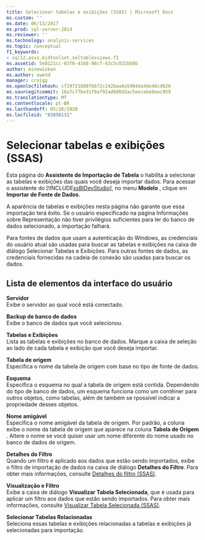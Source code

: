 ```yaml
---
title: Selecionar tabelas e exibições (SSAS) | Microsoft Docs
ms.custom: ''
ms.date: 06/13/2017
ms.prod: sql-server-2014
ms.reviewer: ''
ms.technology: analysis-services
ms.topic: conceptual
f1_keywords:
- sql12.asvs.bidtoolset.seltablesviews.f1
ms.assetid: 5e8121cc-03f0-4168-98cf-63c5c032bb0b
author: minewiskan
ms.author: owend
manager: craigg
ms.openlocfilehash: cf29721888fb672c242baa8a5984da4de40cd020
ms.sourcegitcommit: 18a7c77be31f9af92ad9d0d3ac5eecebe8eec959
ms.translationtype: MT
ms.contentlocale: pt-BR
ms.lasthandoff: 05/26/2020
ms.locfileid: "83858131"
---
```

# <a name="select-tables-and-views-ssas"></a>Selecionar tabelas e exibições (SSAS)
  Esta página do **Assistente de Importação de Tabela** o habilita a selecionar as tabelas e exibições das quais você deseja importar dados. Para acessar o assistente do [!INCLUDE[ssBIDevStudio](../includes/ssbidevstudio-md.md)], no menu **Modelo** , clique em **Importar de Fonte de Dados**.  
  
 A aparência de tabelas e exibições nesta página não garante que essa importação terá êxito. Se o usuário especificado na página Informações sobre Representação não tiver privilégios suficientes para ler do banco de dados selecionado, a importação falhará.  
  
 Para fontes de dados que usam a autenticação do Windows, as credenciais do usuário atual são usadas para buscar as tabelas e exibições na caixa de diálogo Selecionar Tabelas e Exibições. Para outras fontes de dados, as credenciais fornecidas na cadeia de conexão são usadas para buscar os dados.  
  
## <a name="ui-element-list"></a>Lista de elementos da interface do usuário  
 **Servidor**  
 Exibe o servidor ao qual você está conectado.  
  
 **Backup de banco de dados**  
 Exibe o banco de dados que você selecionou.  
  
 **Tabelas e Exibições**  
 Lista as tabelas e exibições no banco de dados. Marque a caixa de seleção ao lado de cada tabela e exibição que você deseja importar.  
  
 **Tabela de origem**  
 Especifica o nome da tabela de origem com base no tipo de fonte de dados.  
  
 **Esquema**  
 Especifica o esquema no qual a tabela de origem está contida. Dependendo do tipo de banco de dados, um esquema funciona como um contêiner para outros objetos, como tabelas, além de também se rpossível indicar a propriedade desses objetos.  
  
 **Nome amigável**  
 Especifica o nome amigável da tabela de origem. Por padrão, a coluna exibe o nome da tabela de origem que aparece na coluna **Tabela de Origem** . Altere o nome se você quiser usar um nome diferente do nome usado no banco de dados de origem.  
  
 **Detalhes do Filtro**  
 Quando um filtro é aplicado aos dados que estão sendo importados, exibe o filtro de importação de dados na caixa de diálogo **Detalhes do Filtro**. Para obter mais informações, consulte [Detalhes do filtro &#40;SSAS&#41;](filter-details-ssas.md).  
  
 **Visualização e Filtro**  
 Exibe a caixa de diálogo **Visualizar Tabela Selecionada**, que é usada para aplicar um filtro aos dados que estão sendo importados. Para obter mais informações, consulte [Visualizar Tabela Selecionada &#40;SSAS&#41;](preview-selected-table-ssas.md).  
  
 **Selecionar Tabelas Relacionadas**  
 Seleciona essas tabelas e exibições relacionadas a tabelas e exibições já selecionadas para importação.  
  
  
